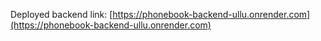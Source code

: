 Deployed backend link: [https://phonebook-backend-ullu.onrender.com](https://phonebook-backend-ullu.onrender.com)
